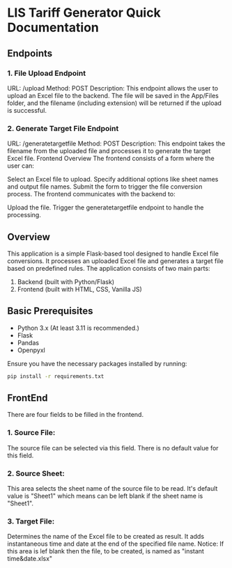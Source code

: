 # LIS Tariff Generator Quick Documentation
## Endpoints
### 1. File Upload Endpoint
URL: /upload
Method: POST
Description: This endpoint allows the user to upload an Excel file to the backend. The file will be saved in the App/Files folder, and the filename (including extension) will be returned if the upload is successful.
### 2. Generate Target File Endpoint
URL: /generatetargetfile
Method: POST
Description: This endpoint takes the filename from the uploaded file and processes it to generate the target Excel file.
Frontend Overview
The frontend consists of a form where the user can:

Select an Excel file to upload.
Specify additional options like sheet names and output file names.
Submit the form to trigger the file conversion process.
The frontend communicates with the backend to:

Upload the file.
Trigger the generatetargetfile endpoint to handle the processing.

## Overview
This application is a simple Flask-based tool designed to handle Excel file conversions. It processes an uploaded Excel file and generates a target file based on predefined rules. The application consists of two main parts: 
1. Backend (built with Python/Flask)
2. Frontend (built with HTML, CSS, Vanilla JS)

## Basic Prerequisites
- Python 3.x (At least 3.11 is recommended.)
- Flask
- Pandas
- Openpyxl

Ensure you have the necessary packages installed by running:

```bash
pip install -r requirements.txt
```

## FrontEnd
There are four fields to be filled in the frontend.
### 1. Source File:
The source file can be selected via this field. There is no default value for this field.
### 2. Source Sheet:
This area selects the sheet name of the source file to be read. It's default value is "Sheet1" which means can be left blank if the sheet name is "Sheet1".
### 3. Target File:
Determines the name of the Excel file to be created as result. It adds instantaneous time and date at the end of the specified file name.
Notice: If this area is lef blank then the file, to be created, is named as "instant time&date.xlsx"
